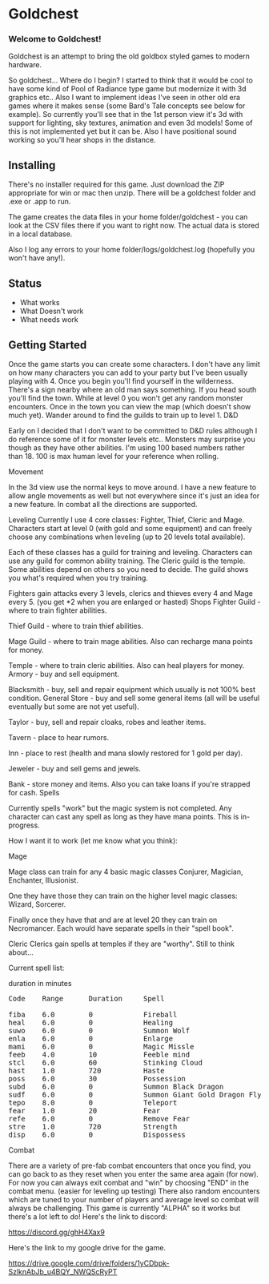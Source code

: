 # Goldchest

### Welcome to Goldchest! 

Goldchest is an attempt to bring the old goldbox styled games to modern hardware.



So goldchest... Where do I begin?
I started to think that it would be cool to have some kind of Pool of Radiance type game but modernize it with 3d graphics etc.. Also I want to implement ideas I've seen in other old era games where it makes sense (some Bard's Tale concepts see below for example).
So currently you'll see that in the 1st person view it's 3d with support for lighting, sky textures, animation and even 3d models! Some of this is not implemented yet but it can be. Also I have positional sound working so you'll hear shops in the distance.

## Installing

There's no installer required for this game. Just download the ZIP appropriate for win or mac then unzip. There will be a goldchest folder and .exe or .app to run.

The game creates the data files in your home folder/goldchest - you can look at the CSV files there if you want to right now. The actual data is stored in a local database.

Also I log any errors to your home folder/logs/goldchest.log (hopefully you won't have any!).

## Status

* What works
* What Doesn't work
* What needs work
  


## Getting Started

Once the game starts you can create some characters. I don't have any limit on how many characters you can add to your party but I've been usually playing with 4.
Once you begin you'll find yourself in the wilderness. There's a sign nearby where an old man says something. If you head south you'll find the town.  While at level 0 you won't get any random monster encounters.  Once in the town you can view the map (which doesn't show much yet). Wander around to find the guilds to train up to level 1.
D&D

Early on I decided that I don't want to be committed to D&D rules although I do reference some of it for monster levels etc.. Monsters may surprise you though as they have other abilities.  I'm using 100 based numbers rather than 18. 100 is max human level for your reference when rolling.

Movement

In the 3d view use the normal keys to move around. I have a new feature to allow angle movements as well but not everywhere since it's just an idea for a new feature. In combat all the directions are supported.

Leveling
Currently I use 4 core classes: Fighter, Thief, Cleric and Mage. Characters start at level 0 (with gold and some equipment) and can freely choose any combinations when leveling (up to 20 levels total available).

Each of these classes has a guild for training and leveling. Characters can use any guild for common ability training. The Cleric guild is the temple.
Some abilities depend on others so you need to decide. The guild shows you what's required when you try training.

Fighters gain attacks every 3 levels, clerics and thieves every 4 and Mage every 5. (you get *2 when you are enlarged or hasted)
Shops
Fighter Guild - where to train fighter abilities.

Thief Guild - where to train thief abilities.

Mage Guild - where to train mage abilities. Also can recharge mana points for money.

Temple - where to train cleric abilities. Also can heal players for money.
Armory - buy and sell equipment.

Blacksmith - buy, sell and repair equipment which usually is not 100% best condition.
General Store - buy and sell some general items (all will be useful eventually but some are not yet useful).

Taylor - buy, sell and repair cloaks, robes and leather items.

Tavern - place to hear rumors.

Inn - place to rest (health and mana slowly restored for 1 gold per day).

Jeweler - buy and sell gems and jewels.

Bank - store money and items. Also you can take loans if you're strapped for cash.
Spells

Currently spells "work" but the magic system is not completed.  Any character can cast any spell as long as they have mana points. This is in-progress.

How I want it to work (let me know what you think):

Mage

Mage class can train for any 4 basic magic classes Conjurer, Magician, Enchanter, Illusionist.

One they have those they can train on the higher level magic classes: Wizard, Sorcerer.

Finally once they have that and are at level 20 they can train on Necromancer.
Each would have separate spells in their "spell book".

Cleric
Clerics gain spells at temples if they are "worthy". Still to think about...

Current spell list:

duration in minutes
<pre>
Code    Range      Duration     Spell

fiba    6.0        0            Fireball
heal    6.0        0            Healing
suwo    6.0        0            Summon Wolf
enla    6.0        0            Enlarge
mami    6.0        0            Magic Missle
feeb    4.0        10           Feeble mind
stcl    6.0        60           Stinking Cloud
hast    1.0        720          Haste
poss    6.0        30           Possession
subd    6.0        0            Summon Black Dragon
sudf    6.0        0            Summon Giant Gold Dragon Fly
tepo    8.0        0            Teleport
fear    1.0        20           Fear
refe    6.0        0            Remove Fear
stre    1.0        720          Strength
disp    6.0        0            Dispossess
</pre>

Combat

There are a variety of pre-fab combat encounters that once you find, you can go back to as they reset when you enter the same area again (for now). For now you can always exit combat and "win" by choosing "END" in the combat menu. (easier for leveling up testing)
There also random encounters which are tuned to your number of players and average level so combat will always be challenging.
This game is currently "ALPHA" so it works but there's a lot left to do!
Here's the link to discord:

https://discord.gg/ghH4Xax9

Here's the link to my google drive for the game.

https://drive.google.com/drive/folders/1yCDbpk-SzlknAbJb_u4BQY_NWQScRyPT

